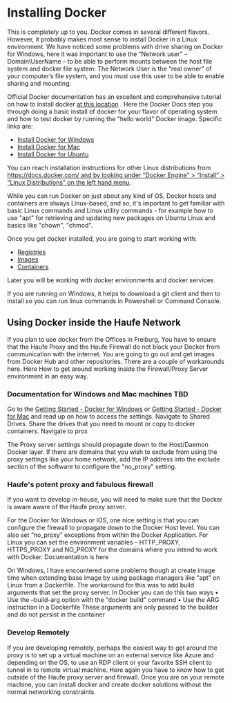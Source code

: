 # Installing Docker
This is completely up to you. Docker comes in several different flavors. However, it probably makes most sense to install Docker in a Linux environment. We have noticed some problems with drive sharing on Docker for Windows, here it was important to use the “Network user” – Domain\UserName – to be able to perform mounts between the host file system and docker file system: The Network User is the “real owner” of your computer’s file system, and you must use this user to be able to enable sharing and mounting. 

Official Docker documentation has an excellent and comprehensive tutorial on how to install docker [at this location](https://docs.docker.com/engine/getstarted/step_one/) . Here the Docker Docs step you through doing a basic install of docker for your flavor of operating system and how to test docker by running the "hello world" Docker image. Specific links are:
* [Install Docker for Windows](https://docs.docker.com/engine/installation/windows/)
* [Install Docker for Mac](https://docs.docker.com/engine/installation/mac/)
* [Install Docker for Ubuntu](https://docs.docker.com/engine/installation/linux/ubuntulinux/)

You can reach installation instructions for other Linux distributions from [https://docs.docker.com/ and by looking under “Docker Engine” > “Install” > “Linux Distributions” on the left hand menu](https://docs.docker.com/).

While you can run Docker on just about any kind of OS, Docker hosts and containers are always Linux-based, and so, it's important to get familiar with basic Linux commands and Linux utility commands - for example how to use "apt" for retrieving and updating new packages on Ubuntu Linux and basics like "chown", "chmod".

Once you get docker installed, you are going to start working with: 
* [Registries](https://docs.docker.com/docker-hub/)
* [Images](https://docs.docker.com/engine/understanding-docker#docker-images)
* [Containers](https://docs.docker.com/engine/understanding-docker#docker-containers)

Later you will be working with docker environments and docker services

If you are running on Windows, it helps to download a git client and then to install so you can run linux commands in Powershell or Command Console.

## Using Docker inside the Haufe Network

If you plan to use docker from the Offices in Freiburg, You have to ensure that the Haufe Proxy and the Haufe Firewall do not block your Docker from communication with the internet. You are going to go out and get images from Docker Hub and other repositories. There are a couple of workarounds here. Here How to get around working inside the Firewall/Proxy Server environment in an easy way. 

### Documentation for Windows and Mac machines TBD

Go to the [Getting Started - Docker for Windows](https://docs.docker.com/docker-for-windows/) or [Getting Started - Docker for Mac](https://docs.docker.com/docker-for-mac/) and read up on how to access the settings.
Navigate to Shared Drives. Share the drives that you need to mount or copy to docker containers. 
Navigate to prox





The Proxy server settings should propagate down to the Host/Daemon Docker layer. If there are domains that you wish to exclude from using the proxy settings like your home network, add the IP address into the exclude section of the software to configure the "no_proxy" setting.


### Haufe's potent proxy and fabulous firewall
If you want to develop in-house, you will need to make sure that the Docker is aware aware of the Haufe proxy server. 

For the Docker for Windows or IOS, one nice setting is that you can configure the firewall to propagate down to the Docker Host level. You can also set “no_proxy” exceptions from within the Docker Application. For Linux you can set the environment variables – HTTP_PROXY, HTTPS_PROXY and NO_PROXY for the domains where you intend to work with Docker. Documentation is here

On Windows, I have encountered some problems though at create image time when extending base image by using package managers like “apt” on Linux from a Dockerfile. The workaround for this was to add build arguments that set the proxy server. In Docker you can do this two ways
•	Use the –build-arg option with the “docker build” command
•	Use the ARG instruction in a Dockerfile
These arguments are only passed to the builder and do not persist in the container


### Develop Remotely

If you are developing remotely, perhaps the easiest way to get around the proxy is to set up a virtual machine on an external service like Azure and depending on the OS, to use an RDP client or your favorite SSH client to tunnel in to remote virtual machine. Here again you have to know how to get outside of the Haufe proxy server and firewall. Once you are on your remote machine, you can install docker and create docker solutions without the normal networking constraints. 












